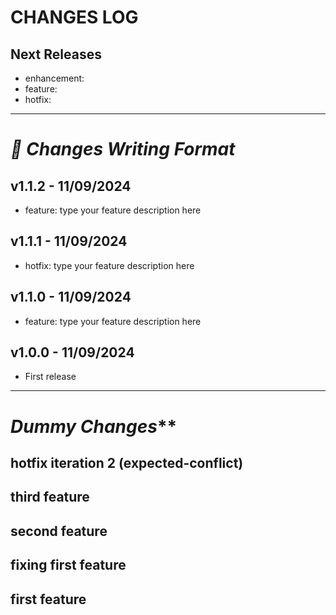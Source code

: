 # CHANGES LOG

## Next Releases
- enhancement: 
- feature:
- hotfix: 
---
# **_📝 Changes Writing Format_**
## v1.1.2 - 11/09/2024
- feature: type your feature description here
## v1.1.1 - 11/09/2024
- hotfix: type your feature description here
## v1.1.0 - 11/09/2024
- feature: type your feature description here
## v1.0.0 - 11/09/2024
- First release
---
# _Dummy Changes_**
## hotfix iteration 2 (expected-conflict)
## third feature
## second feature
## fixing first feature
## first feature